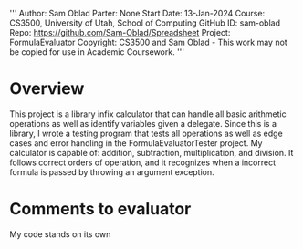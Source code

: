 ﻿'''
Author:			Sam Oblad
Parter:			None
Start Date:		13-Jan-2024
Course:			CS3500, University of Utah, School of Computing
GitHub ID:		sam-oblad
Repo:			https://github.com/Sam-Oblad/Spreadsheet
Project:		FormulaEvaluator
Copyright:		CS3500 and Sam Oblad - This work may not be copied for use in Academic Coursework.
'''

# Overview
This project is a library infix calculator that can handle all basic arithmetic operations as well as identify variables given a delegate. Since this is a library,
I wrote a testing program that tests all operations as well as edge cases and error handling in the FormulaEvaluatorTester project. My calculator is capable of:
addition, subtraction, multiplication, and division. It follows correct orders of operation, and it recognizes when a incorrect formula is passed by throwing
an argument exception.

# Comments to evaluator
My code stands on its own